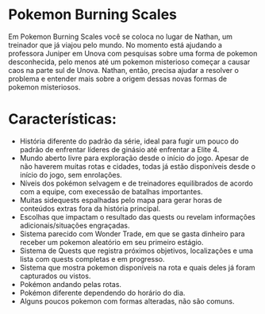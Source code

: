 # Pokemon Burning Scales
Em Pokemon Burning Scales você se coloca no lugar de Nathan, um treinador que já viajou pelo mundo. No momento está ajudando a professora Juniper em Unova com pesquisas sobre uma forma de pokemon desconhecida, pelo menos até um pokemon misterioso começar a causar caos na parte sul de Unova. Nathan, então, precisa ajudar a resolver o problema e entender mais sobre a origem dessas novas formas de pokemon misteriosos.

# Características:
* História diferente do padrão da série, ideal para fugir um pouco do padrão de enfrentar líderes de ginásio até enfrentar a Elite 4.
* Mundo aberto livre para exploração desde o início do jogo. Apesar de não haverem muitas rotas e cidades, todas já estão disponíveis desde o início do jogo, sem enrolações.
* Níveis dos pokémon selvagem e de treinadores equilibrados de acordo com a equipe, com execessão de batalhas importantes.
* Muitas sidequests espalhadas pelo mapa para gerar horas de conteúdos extras fora da história principal.
* Escolhas que impactam o resultado das quests ou revelam informações adicionais/situações engraçadas.
* Sistema parecido com Wonder Trade, em que se gasta dinheiro para receber um pokemon aleatório em seu primeiro estágio.
* Sistema de Quests que registra próximos objetivos, localizações e uma lista com quests completas e em progresso.
* Sistema que mostra pokemon disponíveis na rota e quais deles já foram capturados ou vistos.
* Pokémon andando pelas rotas.
* Pokémon diferente dependendo do horário do dia.
* Alguns poucos pokemon com formas alteradas, não são comuns.
